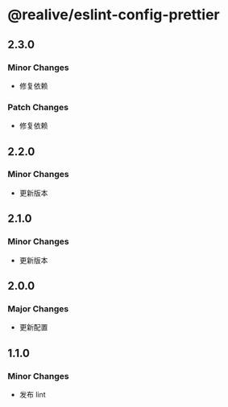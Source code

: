 # @realive/eslint-config-prettier

## 2.3.0

### Minor Changes

- 修复依赖

### Patch Changes

- 修复依赖

## 2.2.0

### Minor Changes

- 更新版本

## 2.1.0

### Minor Changes

- 更新版本

## 2.0.0

### Major Changes

- 更新配置

## 1.1.0

### Minor Changes

- 发布 lint
